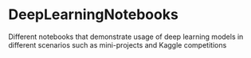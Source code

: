 # DeepLearningNotebooks
Different notebooks that demonstrate usage of deep learning models in different scenarios such as mini-projects and Kaggle competitions
